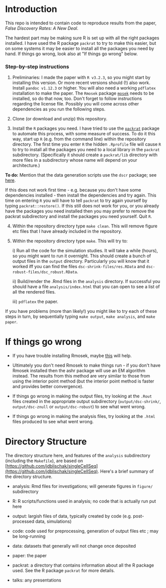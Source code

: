 # Introduction

This repo is intended to contain code to reproduce results
from the paper, *False Discovery Rates: A New Deal*.

The hardest part may be making sure R is set up with all the right
packages installed. I have used the R package `packrat` to try to
make this easier, but on some systems it may be easier to install all
the packages you need by hand. If things go wrong, look also at
"If things go wrong" below.

### Step-by-step instructions

1. Preliminaries: I made the paper with `R v3.2.3`, so you might start
by installing this version. Or more recent versions should (!) also
work. Install `pandoc v1.12.3` or higher. You will also need a working
`pdflatex` installation to make the paper. The `Rmosek` package
[`mosek`](https://www.mosek.com/resources/downloads) needs to be
installed, so do that now, too. Don't forget to follow instructions
regarding the license file. Possibly you will come across other
dependencies as you run the following steps.

2. Clone (or download and unzip) this repository.

3. Install the `R` packages you need. I have tried to use the
[`packrat`](https://rstudio.github.io/packrat/) package to automate
this process, with some measure of success. To do it this way, start up
`R` (e.g. from the command line) within the repository directory. The
first time you enter `R` the hidden `.Rprofile` file will cause `R` to
try to install all the packages you need to a local library in the
`packrat` subdirectory. (Specifically it should create a `packrat/lib`
directory with more files in a subdirectory whose name will depend on
your architecture.)

**To do:** Mention that the data generation scripts use the `dscr`
package; see [here](http://github.com/stephens999/dscr).

If this does not work first time - e.g. because you don't have some
dependencies installed - then install the dependencies and try
again. This time on entering `R` you will have to tell `packrat` to
try again yourself by typing `packrat::restore()`.  If this still does
not work for you, or you already have the packages you need installed
then you may prefer to remove the packrat subdirectory and install the
packages you need yourself. Quit `R`.

4. Within the repository directory type `make clean`. This will remove
figure etc files that I have already included in the repository.

5. Within the repository directory type `make`. This will try to:

      i) Run all the code for the simulation studies. It will take a while
(hours), so you might want to run it overnight. This should create a
bunch of output files in the `output` directory. Particularly you will
know that it worked iff you can find the files
`dsc-shrink-files/res.RData` and `dsc-robust-files/dsc_robust.RData`.

      ii) Build/render the .Rmd files in the `analysis` directory. If
      successful you should have a file `analysis/index.html` that you
      can open to see a list of all the rendered files.

      iii) `pdflatex` the paper.

If you have problems (more than likely!) you might like to try each of
these steps in turn, by sequentially typing `make output`, `make
analysis`, and `make paper`.

# If things go wrong

- If you have trouble installing Rmosek, maybe
  [this](http://r-forge.r-project.org/scm/viewvc.php/*checkout*/pkg/inst/doc/userguide.pdf?root=rmosek)
  will help.

- Ultimately you don't need Rmosek to make things run - if you don't
have Rmosek installed then the ashr package will use an EM algorithm
instead. The results from this method are very similar to those from
using the interior point method (but the interior point method is
faster and provides better convergence).

- If things go wrong in making the output files, try looking at the
`.Rout` files created in the appropriate output subdirectory
(`output/dsc-shrink/`, `output/dsc-znull` or `output/dsc-robust`) to
see what went wrong.

- If things go wrong in making the analysis files, try looking at the
  `.html` files produced to see what went wrong.

# Directory Structure

The directory structure here, and features of the `analysis`
subdirectory (including the `Makefile`), are based on
[https://github.com/jdblischak/singleCellSeq](https://github.com/jdblischak/singleCellSeq). Here's
a brief summary of the directory structure.

+ analysis: Rmd files for investigations; will generate figures in
`figure/` subdirectory

+ R: R scripts/functions used in analysis; no code that is actually
run put here

+ output: largish files of data, typically created by code
(e.g. post-processed data, simulations)

+ code: code used for preprocessing, generation of output files etc ;
may be long-running

+ data: datasets that generally will not change once deposited

+ paper: the paper

+ packrat: a directory that contains information about all the R package used.
See the R package `packrat` for more details.

+ talks: any presentations
